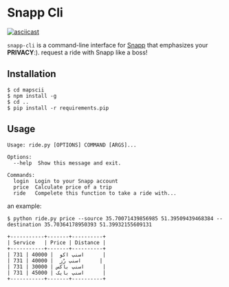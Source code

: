 # Snapp Cli 


[![asciicast](https://asciinema.org/a/4LMxOtcPPQDZQI8xpXdck1059.png)](https://asciinema.org/a/4LMxOtcPPQDZQI8xpXdck1059)

`snapp-cli` is a command-line interface for [Snapp](https://en.wikipedia.org/wiki/Snapp_(company)) that emphasizes your **PRIVACY**:). request a ride with Snapp like a boss!

## Installation

```
$ cd mapscii
$ npm install -g
$ cd ..
$ pip install -r requirements.pip
```

## Usage 

```
Usage: ride.py [OPTIONS] COMMAND [ARGS]...

Options:
  --help  Show this message and exit.

Commands:
  login  Login to your Snapp account
  price  Calculate price of a trip
  ride   Compelete this function to take a ride with...
```

an example:

```
$ python ride.py price --source 35.70071439856985 51.39509439468384 --destination 35.70364178950393 51.39932155609131

+-----------+-------+----------+
| Service   | Price | Distance |
+-----------+-------+----------+
| اسنپ اکو  | 40000 | 731      |
| اسنپ رُز  | 40000 | 731      |
| اسنپ باکس | 30000 | 731      |
| اسنپ بایک | 45000 | 731      |
+-----------+-------+----------+
```
